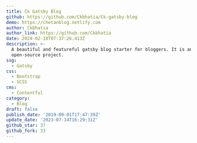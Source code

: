 ```yaml
---
title: Ck Gatsby Blog
github: https://github.com/Ckbhatia/Ck-gatsby-blog
demo: https://chetanblog.netlify.com
author: Ckbhatia
author_link: https://github.com/Ckbhatia
date: 2024-02-18T07:37:26.413Z
description: >-
  A beautiful and featureful gatsby blog starter for bloggers. It is an
  open-source project.
ssg:
  - Gatsby
css:
  - Bootstrap
  - SCSS
cms:
  - Contentful
category:
  - Blog
draft: false
publish_date: '2019-09-01T17:47:39Z'
update_date: '2023-07-14T16:29:31Z'
github_star: 37
github_fork: 33
---
```

